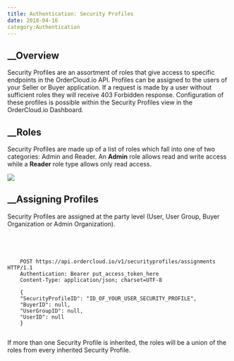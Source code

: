 ```yaml
---
title: Authentication: Security Profiles
date: 2018-04-16
category:Authentication
---
```







## __Overview





Security Profiles are an assortment of roles that give access to specific
endpoints in the OrderCloud.io API. Profiles can be assigned to the users of
your Seller or Buyer application. If a request is made by a user without
sufficient roles they will receive 403 Forbidden response. Configuration of
these profiles is possible within the Security Profiles view in the
OrderCloud.io Dashboard.









##  __Roles





Security Profiles are made up of a list of roles which fall into one of two
categories: Admin and Reader. An **Admin** role allows read and write access
while a **Reader** role type allows only read access.



![](assets/images/docs-guides/authentication/security-profiles.roles.png)









## __Assigning Profiles





Security Profiles are assigned at the party level (User, User Group, Buyer
Organization or Admin Organization).



```


    
    
    POST https://api.ordercloud.io/v1/securityprofiles/assignments HTTP/1.1
    Authentication: Bearer put_access_token_here
    Content-Type: application/json; charset=UTF-8
    
    {
    "SecurityProfileID": "ID_OF_YOUR_USER_SECURITY_PROFILE",
    "BuyerID": null,
    "UserGroupID": null,
    "UserID": null
    }
    

```





If more than one Security Profile is inherited, the roles will be a union of
the roles from every inherited Security Profile.





